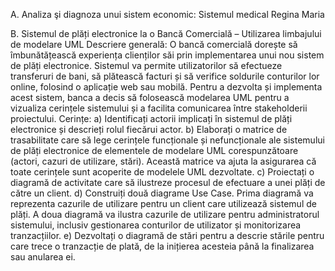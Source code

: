A. Analiza şi diagnoza unui sistem economic: Sistemul medical Regina Maria

B. Sistemul de plăți electronice la o Bancă Comercială – Utilizarea limbajului de modelare UML
Descriere generală:
O bancă comercială dorește să îmbunătățească experiența clienților săi prin
implementarea unui nou sistem de plăți electronice. Sistemul va permite utilizatorilor să
efectueze transferuri de bani, să plătească facturi și să verifice soldurile conturilor lor online,
folosind o aplicație web sau mobilă. Pentru a dezvolta și implementa acest sistem, banca a decis
să folosească modelarea UML pentru a vizualiza cerințele sistemului și a facilita comunicarea
între stakeholderii proiectului.
Cerințe:
a) Identificați actorii implicați în sistemul de plăți electronice și descrieți rolul fiecărui
actor.
b) Elaborați o matrice de trasabilitate care să lege cerințele funcționale și nefuncționale ale
sistemului de plăți electronice de elementele de modelare UML corespunzătoare (actori,
cazuri de utilizare, stări). Această matrice va ajuta la asigurarea că toate cerințele sunt
acoperite de modelele UML dezvoltate.
c) Proiectați o diagramă de activitate care să ilustreze procesul de efectuare a unei plăți de
către un client.
d) Construiți două diagrame Use Case. Prima diagramă va reprezenta cazurile de utilizare
pentru un client care utilizează sistemul de plăți. A doua diagramă va ilustra cazurile de
utilizare pentru administratorul sistemului, inclusiv gestionarea conturilor de utilizator
și monitorizarea tranzacțiilor.
e) Dezvoltați o diagramă de stări pentru a descrie stările pentru care trece o tranzacție de
plată, de la inițierea acesteia până la finalizarea sau anularea ei.
